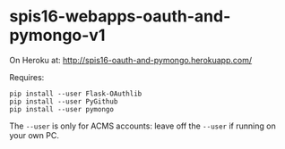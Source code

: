 # spis16-webapps-oauth-and-pymongo-v1


On Heroku at: http://spis16-oauth-and-pymongo.herokuapp.com/

Requires:

```
pip install --user Flask-OAuthlib
pip install --user PyGithub
pip install --user pymongo
```

The `--user` is only for ACMS accounts: leave off the `--user` if running on your own PC.

